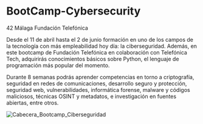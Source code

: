 # BootCamp-Cybersecurity

42 Málaga Fundación Telefónica

Desde el 11 de abril hasta el 2 de junio formación en uno de los campos de la tecnología con más empleabilidad hoy día: la ciberseguridad. Además, en este bootcamp de Fundación Telefónica en colaboración con Telefónica Tech, adquirirás conocimientos básicos sobre Python, el lenguaje de programación más popular del momento.

 Durante 8 semanas podrás aprender competencias en torno a criptografía, seguridad en redes de comunicaciones, desarrollo seguro y protección, seguridad web, vulnerabilidades, informática forense, malware y códigos maliciosos, técnicas OSINT y metadatos, e investigación en fuentes abiertas, entre otros.

![Cabecera_Bootcamp_Ciberseguridad](https://user-images.githubusercontent.com/114330677/232305813-670907bd-edeb-466d-be0c-69b8c46a2edd.png)
